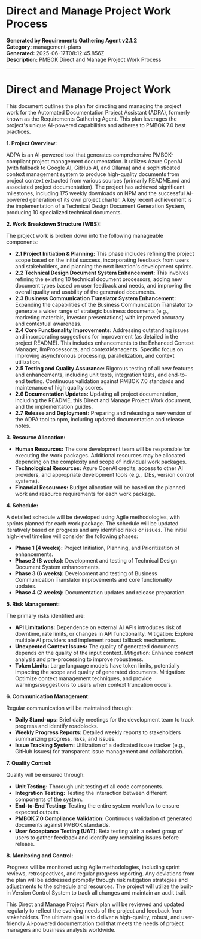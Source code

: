 # Direct and Manage Project Work Process

**Generated by Requirements Gathering Agent v2.1.2**  
**Category:** management-plans  
**Generated:** 2025-06-17T08:12:45.856Z  
**Description:** PMBOK Direct and Manage Project Work Process

---

# Direct and Manage Project Work

This document outlines the plan for directing and managing the project work for the Automated Documentation Project Assistant (ADPA), formerly known as the Requirements Gathering Agent.  This plan leverages the project's unique AI-powered capabilities and adheres to PMBOK 7.0 best practices.

**1. Project Overview:**

ADPA is an AI-powered tool that generates comprehensive PMBOK-compliant project management documentation.  It utilizes Azure OpenAI (with fallback to Google AI, GitHub AI, and Ollama) and a sophisticated context management system to produce high-quality documents from project context extracted from various sources (primarily README.md and associated project documentation). The project has achieved significant milestones, including 175 weekly downloads on NPM and the successful AI-powered generation of its own project charter.  A key recent achievement is the implementation of a Technical Design Document Generation System, producing 10 specialized technical documents.

**2. Work Breakdown Structure (WBS):**

The project work is broken down into the following manageable components:

* **2.1 Project Initiation & Planning:** This phase includes refining the project scope based on the initial success, incorporating feedback from users and stakeholders, and planning the next iteration's development sprints.
* **2.2  Technical Design Document System Enhancement:** This involves refining the existing 10 technical document processors, adding new document types based on user feedback and needs, and improving the overall quality and usability of the generated documents.
* **2.3 Business Communication Translator System Enhancement:** Expanding the capabilities of the Business Communication Translator to generate a wider range of strategic business documents (e.g., marketing materials, investor presentations) with improved accuracy and contextual awareness.
* **2.4 Core Functionality Improvements:** Addressing outstanding issues and incorporating suggestions for improvement (as detailed in the project README).  This includes enhancements to the Enhanced Context Manager, llmProcessor.ts, and contextManager.ts.  Specific focus on improving asynchronous processing, parallelization, and context utilization.
* **2.5 Testing and Quality Assurance:** Rigorous testing of all new features and enhancements, including unit tests, integration tests, and end-to-end testing.  Continuous validation against PMBOK 7.0 standards and maintenance of high quality scores.
* **2.6 Documentation Updates:** Updating all project documentation, including the README, this Direct and Manage Project Work document, and the implementation guides.
* **2.7 Release and Deployment:** Preparing and releasing a new version of the ADPA tool to npm, including updated documentation and release notes.


**3. Resource Allocation:**

* **Human Resources:**  The core development team will be responsible for executing the work packages.  Additional resources may be allocated depending on the complexity and scope of individual work packages.
* **Technological Resources:** Azure OpenAI credits, access to other AI providers, and appropriate development tools (e.g., IDEs, version control systems).
* **Financial Resources:**  Budget allocation will be based on the planned work and resource requirements for each work package.

**4. Schedule:**

A detailed schedule will be developed using Agile methodologies, with sprints planned for each work package. The schedule will be updated iteratively based on progress and any identified risks or issues.  The initial high-level timeline will consider the following phases:

* **Phase 1 (4 weeks):** Project Initiation, Planning, and Prioritization of enhancements.
* **Phase 2 (8 weeks):** Development and testing of Technical Design Document System enhancements.
* **Phase 3 (6 weeks):** Development and testing of Business Communication Translator improvements and core functionality updates.
* **Phase 4 (2 weeks):** Documentation updates and release preparation.

**5. Risk Management:**

The primary risks identified are:

* **API Limitations:**  Dependence on external AI APIs introduces risk of downtime, rate limits, or changes in API functionality.  Mitigation: Explore multiple AI providers and implement robust fallback mechanisms.
* **Unexpected Context Issues:**  The quality of generated documents depends on the quality of the input context. Mitigation: Enhance context analysis and pre-processing to improve robustness.
* **Token Limits:**  Large language models have token limits, potentially impacting the scope and quality of generated documents. Mitigation: Optimize context management techniques, and provide warnings/suggestions to users when context truncation occurs.


**6. Communication Management:**

Regular communication will be maintained through:

* **Daily Stand-ups:**  Brief daily meetings for the development team to track progress and identify roadblocks.
* **Weekly Progress Reports:**  Detailed weekly reports to stakeholders summarizing progress, risks, and issues.
* **Issue Tracking System:**  Utilization of a dedicated issue tracker (e.g., GitHub Issues) for transparent issue management and collaboration.

**7. Quality Control:**

Quality will be ensured through:

* **Unit Testing:**  Thorough unit testing of all code components.
* **Integration Testing:**  Testing the interaction between different components of the system.
* **End-to-End Testing:**  Testing the entire system workflow to ensure expected outputs.
* **PMBOK 7.0 Compliance Validation:**  Continuous validation of generated documents against PMBOK standards.
* **User Acceptance Testing (UAT):**  Beta testing with a select group of users to gather feedback and identify any remaining issues before release.

**8. Monitoring and Control:**

Progress will be monitored using Agile methodologies, including sprint reviews, retrospectives, and regular progress reporting.  Any deviations from the plan will be addressed promptly through risk mitigation strategies and adjustments to the schedule and resources.  The project will utilize the built-in Version Control System to track all changes and maintain an audit trail.


This Direct and Manage Project Work plan will be reviewed and updated regularly to reflect the evolving needs of the project and feedback from stakeholders.  The ultimate goal is to deliver a high-quality, robust, and user-friendly AI-powered documentation tool that meets the needs of project managers and business analysts worldwide.
